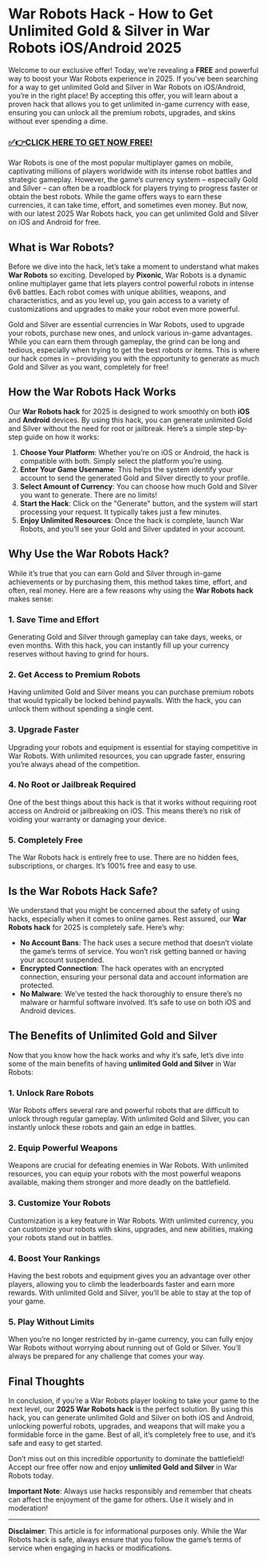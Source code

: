 # War Robots Hack - How to Get Unlimited Gold & Silver in War Robots iOS/Android 2025

Welcome to our exclusive offer! Today, we’re revealing a **FREE** and powerful way to boost your War Robots experience in 2025. If you’ve been searching for a way to get unlimited Gold and Silver in War Robots on iOS/Android, you’re in the right place! By accepting this offer, you will learn about a proven hack that allows you to get unlimited in-game currency with ease, ensuring you can unlock all the premium robots, upgrades, and skins without ever spending a dime.

### [✅👉CLICK HERE TO GET NOW FREE!](https://freeforyou.xyz/war/robots/go/)

War Robots is one of the most popular multiplayer games on mobile, captivating millions of players worldwide with its intense robot battles and strategic gameplay. However, the game’s currency system – especially Gold and Silver – can often be a roadblock for players trying to progress faster or obtain the best robots. While the game offers ways to earn these currencies, it can take time, effort, and sometimes even money. But now, with our latest 2025 War Robots hack, you can get unlimited Gold and Silver on iOS and Android for free.

## What is War Robots?

Before we dive into the hack, let’s take a moment to understand what makes **War Robots** so exciting. Developed by **Pixonic**, War Robots is a dynamic online multiplayer game that lets players control powerful robots in intense 6v6 battles. Each robot comes with unique abilities, weapons, and characteristics, and as you level up, you gain access to a variety of customizations and upgrades to make your robot even more powerful.

Gold and Silver are essential currencies in War Robots, used to upgrade your robots, purchase new ones, and unlock various in-game advantages. While you can earn them through gameplay, the grind can be long and tedious, especially when trying to get the best robots or items. This is where our hack comes in – providing you with the opportunity to generate as much Gold and Silver as you want, completely for free!

## How the War Robots Hack Works

Our **War Robots hack** for 2025 is designed to work smoothly on both **iOS** and **Android** devices. By using this hack, you can generate unlimited Gold and Silver without the need for root or jailbreak. Here’s a simple step-by-step guide on how it works:

1. **Choose Your Platform**: Whether you’re on iOS or Android, the hack is compatible with both. Simply select the platform you’re using.
2. **Enter Your Game Username**: This helps the system identify your account to send the generated Gold and Silver directly to your profile.
3. **Select Amount of Currency**: You can choose how much Gold and Silver you want to generate. There are no limits!
4. **Start the Hack**: Click on the "Generate" button, and the system will start processing your request. It typically takes just a few minutes.
5. **Enjoy Unlimited Resources**: Once the hack is complete, launch War Robots, and you’ll see your Gold and Silver updated in your account.

## Why Use the War Robots Hack?

While it’s true that you can earn Gold and Silver through in-game achievements or by purchasing them, this method takes time, effort, and often, real money. Here are a few reasons why using the **War Robots hack** makes sense:

### 1. **Save Time and Effort**
Generating Gold and Silver through gameplay can take days, weeks, or even months. With this hack, you can instantly fill up your currency reserves without having to grind for hours.

### 2. **Get Access to Premium Robots**
Having unlimited Gold and Silver means you can purchase premium robots that would typically be locked behind paywalls. With the hack, you can unlock them without spending a single cent.

### 3. **Upgrade Faster**
Upgrading your robots and equipment is essential for staying competitive in War Robots. With unlimited resources, you can upgrade faster, ensuring you’re always ahead of the competition.

### 4. **No Root or Jailbreak Required**
One of the best things about this hack is that it works without requiring root access on Android or jailbreaking on iOS. This means there’s no risk of voiding your warranty or damaging your device.

### 5. **Completely Free**
The War Robots hack is entirely free to use. There are no hidden fees, subscriptions, or charges. It’s 100% free and easy to use.

## Is the War Robots Hack Safe?

We understand that you might be concerned about the safety of using hacks, especially when it comes to online games. Rest assured, our **War Robots hack** for 2025 is completely safe. Here’s why:

- **No Account Bans**: The hack uses a secure method that doesn’t violate the game’s terms of service. You won’t risk getting banned or having your account suspended.
- **Encrypted Connection**: The hack operates with an encrypted connection, ensuring your personal data and account information are protected.
- **No Malware**: We’ve tested the hack thoroughly to ensure there’s no malware or harmful software involved. It’s safe to use on both iOS and Android devices.

## The Benefits of Unlimited Gold and Silver

Now that you know how the hack works and why it’s safe, let’s dive into some of the main benefits of having **unlimited Gold and Silver** in War Robots:

### 1. **Unlock Rare Robots**
War Robots offers several rare and powerful robots that are difficult to unlock through regular gameplay. With unlimited Gold and Silver, you can instantly unlock these robots and gain an edge in battles.

### 2. **Equip Powerful Weapons**
Weapons are crucial for defeating enemies in War Robots. With unlimited resources, you can equip your robots with the most powerful weapons available, making them stronger and more deadly on the battlefield.

### 3. **Customize Your Robots**
Customization is a key feature in War Robots. With unlimited currency, you can customize your robots with skins, upgrades, and new abilities, making your robots stand out in battles.

### 4. **Boost Your Rankings**
Having the best robots and equipment gives you an advantage over other players, allowing you to climb the leaderboards faster and earn more rewards. With unlimited Gold and Silver, you’ll be able to stay at the top of your game.

### 5. **Play Without Limits**
When you’re no longer restricted by in-game currency, you can fully enjoy War Robots without worrying about running out of Gold or Silver. You’ll always be prepared for any challenge that comes your way.

## Final Thoughts

In conclusion, if you’re a War Robots player looking to take your game to the next level, our **2025 War Robots hack** is the perfect solution. By using this hack, you can generate unlimited Gold and Silver on both iOS and Android, unlocking powerful robots, upgrades, and weapons that will make you a formidable force in the game. Best of all, it’s completely free to use, and it’s safe and easy to get started.

Don’t miss out on this incredible opportunity to dominate the battlefield! Accept our free offer now and enjoy **unlimited Gold and Silver** in War Robots today.

**Important Note**: Always use hacks responsibly and remember that cheats can affect the enjoyment of the game for others. Use it wisely and in moderation!

---

**Disclaimer**: This article is for informational purposes only. While the War Robots hack is safe, always ensure that you follow the game’s terms of service when engaging in hacks or modifications.
